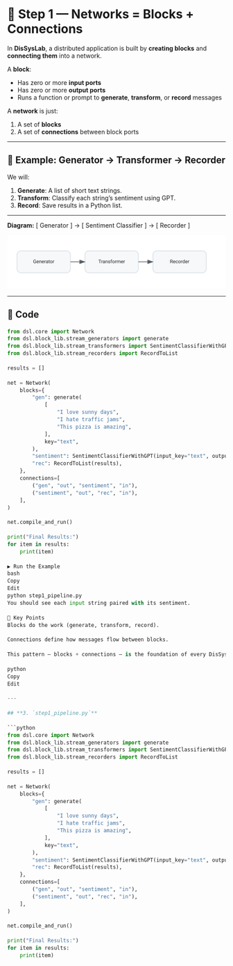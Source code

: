 # 🧩 Step 1 — Networks = Blocks + Connections

In **DisSysLab**, a distributed application is built by **creating blocks** and **connecting them** into a network.

A **block**:
- Has zero or more **input ports**
- Has zero or more **output ports**
- Runs a function or prompt to **generate**, **transform**, or **record** messages

A **network** is just:
1. A set of **blocks**
2. A set of **connections** between block ports

---

## 🔧 Example: Generator → Transformer → Recorder

We will:
1. **Generate**: A list of short text strings.
2. **Transform**: Classify each string’s sentiment using GPT.
3. **Record**: Save results in a Python list.

---

**Diagram:**
[ Generator ] → [ Sentiment Classifier ] → [ Recorder ]

![Example Pipeline](/docs/images/simple_network.svg)

---

## 📜 Code

```python
from dsl.core import Network
from dsl.block_lib.stream_generators import generate
from dsl.block_lib.stream_transformers import SentimentClassifierWithGPT
from dsl.block_lib.stream_recorders import RecordToList

results = []

net = Network(
    blocks={
        "gen": generate(
            [
                "I love sunny days",
                "I hate traffic jams",
                "This pizza is amazing",
            ],
            key="text",
        ),
        "sentiment": SentimentClassifierWithGPT(input_key="text", output_key="sentiment"),
        "rec": RecordToList(results),
    },
    connections=[
        ("gen", "out", "sentiment", "in"),
        ("sentiment", "out", "rec", "in"),
    ],
)

net.compile_and_run()

print("Final Results:")
for item in results:
    print(item)

▶️ Run the Example
bash
Copy
Edit
python step1_pipeline.py
You should see each input string paired with its sentiment.

🧠 Key Points
Blocks do the work (generate, transform, record).

Connections define how messages flow between blocks.

This pattern — blocks + connections — is the foundation of every DisSysLab application.

python
Copy
Edit

---

## **3. `step1_pipeline.py`**

```python
from dsl.core import Network
from dsl.block_lib.stream_generators import generate
from dsl.block_lib.stream_transformers import SentimentClassifierWithGPT
from dsl.block_lib.stream_recorders import RecordToList

results = []

net = Network(
    blocks={
        "gen": generate(
            [
                "I love sunny days",
                "I hate traffic jams",
                "This pizza is amazing",
            ],
            key="text",
        ),
        "sentiment": SentimentClassifierWithGPT(input_key="text", output_key="sentiment"),
        "rec": RecordToList(results),
    },
    connections=[
        ("gen", "out", "sentiment", "in"),
        ("sentiment", "out", "rec", "in"),
    ],
)

net.compile_and_run()

print("Final Results:")
for item in results:
    print(item)